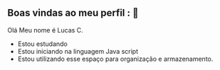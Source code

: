 ## Boas vindas ao meu perfil : 💙

Olá Meu nome é Lucas C.
- Estou estudando
- Estou iniciando na linguagem Java script
- Estou utilizando esse espaço para organização e armazenamento.
